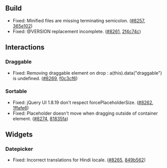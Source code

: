<script>{
	"title": "jQuery UI 1.8.20 Changelog"
}</script>

## Build

* Fixed: Minified files are missing terminating semicolon. ([#8257](http://bugs.jqueryui.com/ticket/8257), [365e102](http://github.com/jquery/jquery-ui/commit/365e1022578da9ca96bbbd29c6e2bb8049796c4a))
* Fixed: @VERSION replacement incomplete. ([#8261](http://bugs.jqueryui.com/ticket/8261), [2f4c74c](http://github.com/jquery/jquery-ui/commit/2f4c74c4cec9e44e003b1d2570b259dfaf9f57d9))

## Interactions

### Draggable

* Fixed: Removing draggable element on drop : a(this).data("draggable") is undefined. ([#8269](http://bugs.jqueryui.com/ticket/8269), [f0c3cf6](http://github.com/jquery/jquery-ui/commit/f0c3cf6f1a623e7e6aa19c182b2b61c783a3bfc3))

### Sortable

* Fixed: jQuery UI 1.8.19 don't respect forcePlaceholderSize. ([#8262](http://bugs.jqueryui.com/ticket/8262), [1ffafe6](http://github.com/jquery/jquery-ui/commit/1ffafe65b0dd2d8b0ae4dfcfe3beffb3123c7caf))
* Fixed: Placeholder doesn't move when dragging outside of container element. ([#8274](http://bugs.jqueryui.com/ticket/8274), [81835fa](http://github.com/jquery/jquery-ui/commit/81835fab0c43f18e4033650adaeae2f22d3efd5b))

## Widgets

### Datepicker

* Fixed: Incorrect translations for Hindi locale. ([#8265](http://bugs.jqueryui.com/ticket/8265), [849b562](http://github.com/jquery/jquery-ui/commit/849b56238c1c57d49edfd8489f2f51fa77c58a99))
